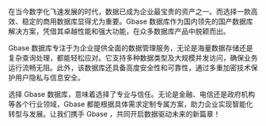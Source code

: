 在当今数字化飞速发展的时代，数据已成为企业最宝贵的资产之一。而选择一款高效、稳定的商用数据库显得尤为重要。Gbase 数据库作为国内领先的国产数据库解决方案，凭借其卓越性能和强大功能，在众多数据库产品中脱颖而出。

Gbase 数据库专注于为企业提供全面的数据管理服务，无论是海量数据存储还是复杂查询处理，都能轻松应对。它支持多种数据类型及大规模并发访问，确保业务运行流畅无阻。此外，该数据库还具备高度安全性和可靠性，通过多重加密技术保护用户隐私与信息安全。

选择 Gbase 数据库，意味着选择了专业与信任。无论是金融、电信还是政府机构等各个行业领域，Gbase 都能根据具体需求定制专属方案，助力企业实现智能化转型与发展。让我们携手 Gbase ，共同开启数据驱动未来的新篇章！